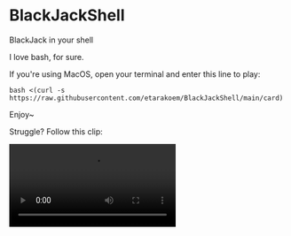 # BlackJackShell
BlackJack in your shell


I love bash, for sure.

If you're using MacOS, open your terminal and enter this line to play:

```
bash <(curl -s https://raw.githubusercontent.com/etarakoem/BlackJackShell/main/card)
```

Enjoy~

Struggle? Follow this clip:


![tutorial](https://user-images.githubusercontent.com/50989367/226228475-1b9f5892-d124-449d-9bb5-15b1037ffc9c.mp4)
